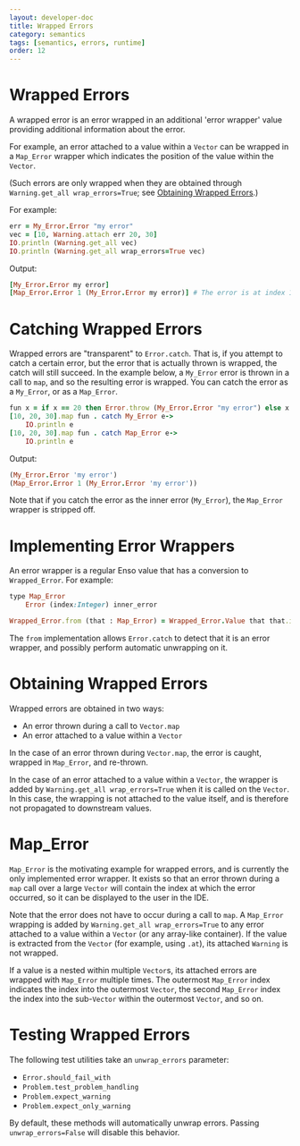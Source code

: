 ```yaml
---
layout: developer-doc
title: Wrapped Errors
category: semantics
tags: [semantics, errors, runtime]
order: 12
---
```


# Wrapped Errors

A wrapped error is an error wrapped in an additional 'error wrapper' value providing additional information about the error.

For example, an error attached to a value within a `Vector` can be wrapped in a
`Map_Error` wrapper which indicates the position of the value within the
`Vector`. 

(Such errors are only wrapped when they are obtained through `Warning.get_all wrap_errors=True`;
see [Obtaining Wrapped Errors](#obtaining-wrapped-errors).)

For example:

```ruby
err = My_Error.Error "my error"
vec = [10, Warning.attach err 20, 30]
IO.println (Warning.get_all vec)
IO.println (Warning.get_all wrap_errors=True vec)
```

Output:

```ruby
[My_Error.Error my error]
[Map_Error.Error 1 (My_Error.Error my error)] # The error is at index 1
```

# Catching Wrapped Errors

Wrapped errors are "transparent" to `Error.catch`. That is, if you attempt to
catch a certain error, but the error that is actually thrown is wrapped, the
catch will still succeed. In the example below, a `My_Error` error is thrown in
a call to `map`, and so the resulting error is wrapped. You can catch the error
as a `My_Error`, or as a `Map_Error`.

```ruby
fun x = if x == 20 then Error.throw (My_Error.Error "my error") else x
[10, 20, 30].map fun . catch My_Error e->
    IO.println e
[10, 20, 30].map fun . catch Map_Error e->
    IO.println e
```

Output:

```ruby
(My_Error.Error 'my error')
(Map_Error.Error 1 (My_Error.Error 'my error'))
```

Note that if you catch the error as the inner error (`My_Error`), the
`Map_Error` wrapper is stripped off.

# Implementing Error Wrappers

An error wrapper is a regular Enso value that has a conversion to `Wrapped_Error`. For example:

```ruby
type Map_Error
    Error (index:Integer) inner_error

Wrapped_Error.from (that : Map_Error) = Wrapped_Error.Value that that.inner_error
```

The `from` implementation allows `Error.catch` to detect that it is an error
wrapper, and possibly perform automatic unwrapping on it.

# Obtaining Wrapped Errors

Wrapped errors are obtained in two ways:
* An error thrown during a call to `Vector.map`
* An error attached to a value within a `Vector`

In the case of an error thrown during `Vector.map`, the error is caught, wrapped
in `Map_Error`, and re-thrown.

In the case of an error attached to a value within a `Vector`, the wrapper is
added by `Warning.get_all wrap_errors=True` when it is called on the `Vector`. In this
case, the wrapping is not attached to the value itself, and is therefore not
propagated to downstream values.

# Map_Error

`Map_Error` is the motivating example for wrapped errors, and is currently the
only implemented error wrapper. It exists so that an error thrown during a `map`
call over a large `Vector` will contain the index at which the error occurred,
so it can be displayed to the user in the IDE.

Note that the error does not have to occur during a call to `map`. A `Map_Error`
wrapping is added by `Warning.get_all wrap_errors=True` to any error attached to a
value within a `Vector` (or any array-like container). If the value is extracted
from the `Vector` (for example, using `.at`), its attached `Warning` is not wrapped.

If a value is a nested within multiple `Vector`s, its attached errors are wrapped
with `Map_Error` multiple times. The outermost `Map_Error` index indicates
the index into the outermost `Vector`, the second `Map_Error` index the index
into the sub-`Vector` within the outermost `Vector`, and so on.

# Testing Wrapped Errors

The following test utilities take an `unwrap_errors` parameter:

- `Error.should_fail_with`
- `Problem.test_problem_handling`
- `Problem.expect_warning`
- `Problem.expect_only_warning`

By default, these methods will automatically unwrap errors. Passing
`unwrap_errors=False` will disable this behavior.